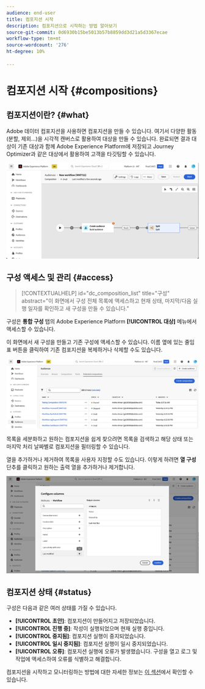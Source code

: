```yaml
---
audience: end-user
title: 컴포지션 시작
description: 컴포지션으로 시작하는 방법 알아보기
source-git-commit: 0d6930b15be5013b57b8859dd3d21a5d3367ecae
workflow-type: tm+mt
source-wordcount: '276'
ht-degree: 10%

---
```


# 컴포지션 시작 {#compositions}

## 컴포지션이란? {#what}

Adobe 데이터 컴포지션을 사용하면 컴포지션을 만들 수 있습니다. 여기서 다양한 활동(분할, 제외...)을 시각적 캔버스로 활용하여 대상을 만들 수 있습니다. 완료되면 결과 대상이 기존 대상과 함께 Adobe Experience Platform에 저장되고 Journey Optimizer과 같은 대상에서 활용하여 고객을 타깃팅할 수 있습니다.

![](assets/composition-example.png)

## 구성 액세스 및 관리 {#access}

>[!CONTEXTUALHELP]
>id="dc_composition_list"
>title="구성"
>abstract="이 화면에서 구성 전체 목록에 액세스하고 현재 상태, 마지막/다음 실행 일자를 확인하고 새 구성을 만들 수 있습니다."

구성은 **통합 구성** 탭의 Adobe Experience Platform **[!UICONTROL 대상]** 메뉴에서 액세스할 수 있습니다.

이 화면에서 새 구성을 만들고 기존 구성에 액세스할 수 있습니다. 이름 옆에 있는 줄임표 버튼을 클릭하여 기존 컴포지션을 복제하거나 삭제할 수도 있습니다.

![](assets/compositions-list.png)

목록을 세분화하고 원하는 컴포지션을 쉽게 찾으려면 목록을 검색하고 해당 상태 또는 마지막 처리 날짜별로 컴포지션을 필터링할 수 있습니다.

열을 추가하거나 제거하여 목록을 사용자 지정할 수도 있습니다. 이렇게 하려면 **열 구성** 단추를 클릭하고 원하는 출력 열을 추가하거나 제거합니다.

![](assets/compositions-columns.png)

## 컴포지션 상태 {#status}

구성은 다음과 같은 여러 상태를 가질 수 있습니다.

* **[!UICONTROL 초안]**: 컴포지션이 만들어지고 저장되었습니다.
* **[!UICONTROL 진행 중]**: 작성이 실행되었으며 현재 실행 중입니다.
* **[!UICONTROL 중지됨]**: 컴포지션 실행이 중지되었습니다.
* **[!UICONTROL 일시 중지됨]**: 컴포지션 실행이 일시 중지되었습니다.
* **[!UICONTROL 오류]**: 컴포지션 실행에 오류가 발생했습니다. 구성을 열고 로그 및 작업에 액세스하여 오류를 식별하고 해결합니다.

컴포지션을 시작하고 모니터링하는 방법에 대한 자세한 정보는 [이 섹션](../compositions/start-monitor-composition.md)에서 확인할 수 있습니다.